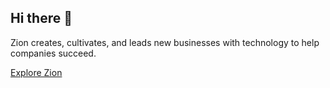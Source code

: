 ## Hi there 👋

Zion creates, cultivates, and leads new businesses with technology to help companies succeed.

[Explore Zion](https://www.zion.mn)
